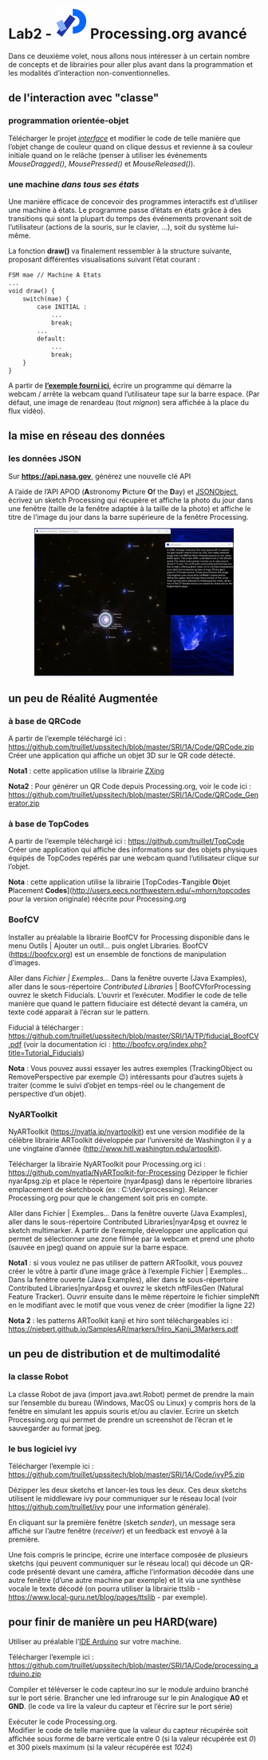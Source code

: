 # Lab2 - <img src="https://github.com/truillet/upssitech/blob/master/SRI/1A/Code/Processing_2021_logo.png" width=64> Processing.org avancé
Dans ce deuxième volet, nous allons nous intéresser à un certain nombre de concepts et de librairies pour aller plus avant dans la programmation et les modalités d’interaction non-conventionnelles.

## de l'interaction avec "classe"
### programmation orientée-objet
Télécharger le projet *[interface](https://github.com/truillet/upssitech/blob/master/SRI/1A/Code/Gestion_Objets.zip)* et modifier le code de telle manière que l’objet change de couleur quand on clique dessus et revienne à sa couleur initiale quand on le relâche (penser à utiliser les événements *MouseDragged()*, *MousePressed()* et *MouseReleased()*).

### une machine *dans tous ses états*
Une manière efficace de concevoir des programmes interactifs est d’utiliser une machine à états. Le programme passe d’états en états grâce à des transitions qui sont la plupart du temps des événements provenant soit de l’utilisateur (actions de la souris, sur le clavier, ...), soit du système lui-même.

La fonction **draw()** va finalement ressembler à la structure suivante, proposant différentes visualisations suivant l’état courant :
```
FSM mae // Machine A Etats
...
void draw() {
	switch(mae) {
		case INITIAL :
			...
			break;
		...
		default:
			...	
			break;
	}
}
```

A partir de **[l’exemple fourni ici](https://github.com/truillet/upssitech/blob/master/SRI/1A/Code/Machine_Etats.zip)**, écrire un programme qui démarre la webcam / arrête la webcam quand l’utilisateur tape sur la barre espace. (Par défaut, une image de renardeau (tout *mignon*) sera affichée à la place du flux vidéo).

## la mise en réseau des données
### les données JSON
Sur **https://api.nasa.gov**, générez une nouvelle clé API

A l’aide de l’API APOD (**A**stronomy **P**icture **O**f the **D**ay) et [JSONObject](https://processing.org/reference/JSONObject.html), écrivez un sketch Processing qui récupère et affiche la photo du jour dans une fenêtre (taille de la fenêtre adaptée à la taille de la photo) et affiche le titre de l’image du jour dans la barre supérieure de la fenêtre Processing.
<p align="center">
<img src="https://github.com/truillet/processing/blob/master/data/img/NPoD.png" width=400>
</p>

## un peu de Réalité Augmentée
### à base de QRCode
A partir de l’exemple téléchargé ici : https://github.com/truillet/upssitech/blob/master/SRI/1A/Code/QRCode.zip
Créer une application qui affiche un objet 3D sur le QR code détecté.

**Nota1** : cette application utilise la librairie [ZXing](https://github.com/zxing/zxing)

**Nota2** : Pour générer un QR Code depuis Processing.org, voir le code ici : https://github.com/truillet/upssitech/blob/master/SRI/1A/Code/QRCode_Generator.zip

### à base de TopCodes
A partir de l’exemple téléchargé ici : https://github.com/truillet/TopCode
Créer une application qui affiche des informations sur des objets physiques équipés de TopCodes repérés par une webcam quand l’utilisateur clique sur l’objet.

**Nota** : cette application utilise la librairie [TopCodes-**T**angible **O**bjet **P**lacement **Codes**](http://users.eecs.northwestern.edu/~mhorn/topcodes pour la version originale) réécrite pour Processing.org

### BoofCV
Installer au préalable la librairie BoofCV for Processing disponible dans le menu Outils | Ajouter un outil… puis onglet Libraries. BoofCV (https://boofcv.org) est un ensemble de fonctions de manipulation d’images.

Aller dans *Fichier | Exemples…* Dans la fenêtre ouverte (Java Examples), aller dans le sous-répertoire *Contributed Librarie*s | BoofCVforProcessing ouvrez le sketch Fiducials. L’ouvrir et l’exécuter. 
Modifier le code de telle manière que quand le pattern fiduciaire est détecté devant la caméra, un texte codé apparait à l’écran sur le pattern.

Fiducial à télécharger : https://github.com/truillet/upssitech/blob/master/SRI/1A/TP/fiducial_BoofCV.pdf (voir la documentation ici : http://boofcv.org/index.php?title=Tutorial_Fiducials)

**Nota** : Vous pouvez aussi essayer les autres exemples (TrackingObject ou RemovePerspective par exemple 😉) intéressants pour d’autres sujets à traiter (comme le suivi d’objet en temps-réel ou le changement de perspective d’un objet).


### NyARToolkit
NyARToolkit (https://nyatla.jp/nyartoolkit) est une version modifiée de la célèbre librairie ARToolkit développée par l’université de Washington il y a une vingtaine d’année	 (http://www.hitl.washington.edu/artoolkit).

Télécharger la librairie NyARToolkit pour Processing.org ici : https://github.com/nyatla/NyARToolkit-for-Processing
Dézipper le fichier nyar4psg.zip et place le répertoire (nyar4pasg) dans le répertoire libraries emplacement de sketchbook (ex : C:\dev\processing). Relancer Processing.org pour que le changement soit pris en compte.

Aller dans Fichier | Exemples… Dans la fenêtre ouverte (Java Examples), aller dans le sous-répertoire Contributed Libraries|nyar4psg et ouvrez le sketch multimarker. 
A partir de l’exemple, développer une application qui permet de sélectionner une zone filmée par la webcam et prend une photo (sauvée en jpeg) quand on appuie sur la barre espace.

**Nota1** : si vous voulez ne pas utiliser de pattern ARToolkit, vous pouvez créer le vôtre à partir d’une image grâce à l’exemple Fichier | Exemples… Dans la fenêtre ouverte (Java Examples), aller dans le sous-répertoire Contributed Libraries|nyar4psg et ouvrez le sketch nftFilesGen (Natural Feature Tracker). Ouvrir ensuite dans le même répertoire le fichier simpleNft en le modifiant avec le motif que vous venez de créer (modifier la ligne 22)

**Nota 2** : les patterns ARToolkit kanji et hiro sont téléchargeables ici :	 https://niebert.github.io/SamplesAR/markers/Hiro_Kanji_3Markers.pdf

## un peu de distribution et de multimodalité
### la classe Robot
La classe Robot de java (import java.awt.Robot) permet de prendre la main sur l’ensemble du bureau (Windows, MacOS ou Linux) y compris hors de la fenêtre en simulant les appuis souris et/ou au clavier.
Ecrire un sketch Processing.org qui permet de prendre un screenshot de l’écran et le sauvegarder au format jpeg.

### le bus logiciel ivy
Télécharger l’exemple ici : https://github.com/truillet/upssitech/blob/master/SRI/1A/Code/ivyP5.zip

Dézipper les deux sketchs et lancer-les tous les deux. Ces deux sketchs utilisent le middleware ivy pour communiquer sur le réseau local (voir https://github.com/truillet/ivy pour une information générale).

En cliquant sur la première fenêtre (sketch *sender*), un message sera affiché sur l’autre fenêtre (*receiver*) et un feedback est envoyé à la première.

Une fois compris le principe, écrire une interface composée de plusieurs sketchs (qui peuvent communiquer sur le réseau local) qui décode un QR-code présenté devant une caméra, affiche l’information décodée dans une autre fenêtre (d’une autre machine par exemple) et lit via une synthèse vocale le texte décodé (on pourra utiliser la librairie ttslib - https://www.local-guru.net/blog/pages/ttslib - par exemple).

## pour finir de manière un peu HARD(ware)
Utiliser au préalable l’[IDE Arduino](https://www.arduino.cc) sur votre machine.

Télécharger l’exemple ici : https://github.com/truillet/upssitech/blob/master/SRI/1A/Code/processing_arduino.zip

Compiler et téléverser le code capteur.ino sur le module arduino branché sur le port série. Brancher une led infrarouge sur le pin Analogique **A0** et **GND**. (le code va lire la valeur du capteur et l’écrire sur le port série)

Exécuter le code Processing.org. 	
Modifier le code de telle manière que la valeur du capteur récupérée soit affichée sous forme de barre verticale entre 0 (si la valeur récupérée est *0*) et 300 pixels maximum (si la valeur récupérée est *1024*)

